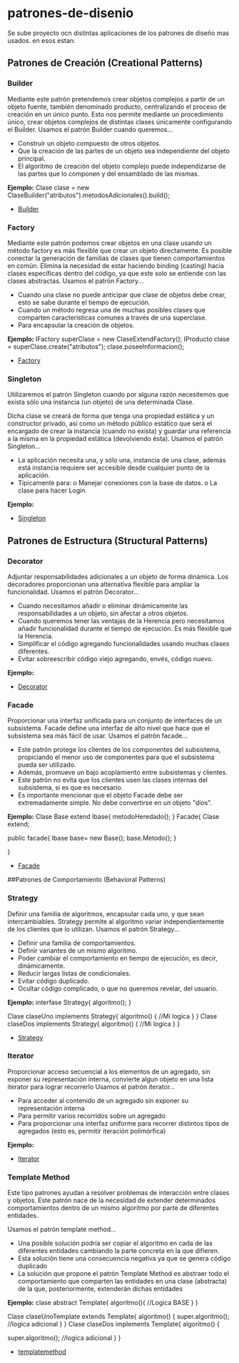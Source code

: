 # patrones-de-disenio

Se sube proyecto ocn distintas aplicaciones de los patrones de diseño mas usados.
en esos estan:

## Patrones de Creación (Creational Patterns)

### Builder
Mediante este patrón pretendemos crear objetos complejos a partir de un objeto fuente, también denominado producto, centralizando el proceso de creación en un único punto. Esto nos permite mediante un procedimiento único, crear objetos complejos de distintas clases únicamente configurando el Builder.
Usamos el patrón Builder cuando queremos...

* Construir un objeto compuesto de otros objetos.
* Que la creación de las partes de un objeto sea independiente del objeto principal.
* El algoritmo de creación del objeto complejo puede independizarse de las partes que lo componen y del ensamblado de las mismas.

**Ejemplo:**
Clase clase = new ClaseBuilder("atributos").metodosAdicionales().build();
* [Builder](https://github.com/jmillafilo/patrones-de-disenio/tree/master/creacional/builder)


### Factory
Mediante este patrón podemos crear objetos en una clase usando un método factory es más flexible que crear un objeto directamente. Es posible conectar la generación de familias de clases que tienen comportamientos en común. Elimina la necesidad de estar haciendo binding (casting) hacia clases específicas dentro del código, ya que este solo se entiende con las clases abstractas.
 Usamos el patrón Factory...
 
* Cuando una clase no puede anticipar que clase de objetos debe crear, esto se sabe durante el tiempo de ejecución.
* Cuando un método regresa una de muchas posibles clases que comparten características comunes a través de una superclase.
* Para encapsular la creación de objetos.

**Ejemplo:**
IFactory superClase = new ClaseExtendFactory();
IProducto clase = superClase.create("atributos");
clase.poseeInformacion();
* [Factory](https://github.com/jmillafilo/patrones-de-disenio/tree/master/creacional/factory)


### Singleton
Utilizaremos el patrón Singleton cuando por alguna razón necesitemos que exista sólo una instancia (un objeto) de una determinada Clase.

Dicha clase se creará de forma que tenga una propiedad estática y un constructor privado, así como un método público estático que será el encargado de crear la instancia (cuando no exista) y guardar una referencia a la misma en la propiedad estática (devolviendo ésta).
Usamos el patrón Singleton...

* La aplicación necesita una, y sólo una, instancia de una clase, además está instancia requiere ser accesible desde cualquier punto de la aplicación.
* Tipicamente para:
  o	Manejar conexiones con la base de datos.
  o	La clase para hacer Login.

**Ejemplo:**
* [Singleton](https://github.com/jmillafilo/patrones-de-disenio/tree/master/creacional/singleton)


## Patrones de Estructura (Structural Patterns)

### Decorator 
Adjuntar responsabilidades adicionales a un objeto de forma dinámica. Los decoradores proporcionan una alternativa flexible para ampliar la funcionalidad.
Usamos el patrón Decorator...

* Cuando necesitamos añadir o eliminar dinámicamente las responsabilidades a un objeto, sin afectar a otros objetos.
* Cuando queremos tener las ventajas de la Herencia pero necesitamos añadir funcionalidad durante el tiempo de ejecución. Es más flexible que la Herencia.
* Simplificar el código agregando funcionalidades usando muchas clases diferentes.
* Evitar sobreescribir código viejo agregando, envés, código nuevo.

**Ejemplo:**
* [Decorator](https://github.com/jmillafilo/patrones-de-disenio/tree/master/estructural/decorator)


### Facade
Proporcionar una interfaz unificada para un conjunto de interfaces de un subsistema. Facade define una interfaz de alto nivel que hace que el subsistema sea más fácil de usar.
Usamos el patrón facade...
* Este patrón protege los clientes de los componentes del subsistema, propiciando el menor uso de componentes para que el subsistema pueda ser utilizado.
* Además, promueve un bajo acoplamiento entre subsistemas y clientes.
* Este patrón no evita que los clientes usen las clases internas del subsistema, si es que es necesario.
* Es importante mencionar que el objeto Facade debe ser extremadamente simple. No debe convertirse en un objeto "dios".

**Ejemplo:**
Clase Base extend Ibase{
  metodoHeredado();
}
Facade{
  Clase extend;
  
  public facade{
    Ibase base= new Base();
    base.Metodo();
  }
  
}
* [Facade](https://github.com/jmillafilo/patrones-de-disenio/tree/master/estructural/facade)


##Patrones de Comportamiento (Behavioral Patterns)

### Strategy
Definir una familia de algoritmos, encapsular cada uno, y que sean intercambiables. Strategy permite al algoritmo variar independientemente de los clientes que lo utilizan.
Usamos el patrón Strategy...

* Definir una familia de comportamientos.
* Definir variantes de un mismo algoritmo.
* Poder cambiar el comportamiento en tiempo de ejecución, es decir, dinámicamente.
* Reducir largas listas de condicionales.
* Evitar código duplicado.
* Ocultar código complicado, o que no queremos revelar, del usuario.

**Ejemplo:**
interfase Strategy{
  algoritmo();
}

Clase claseUno implements Strategy{
  algoritmo()
  {
    //Mi logica
  }
}
Clase claseDos implements Strategy{
  algoritmo()
  {
    //Mi logica
  }
}

* [Strategy](https://github.com/jmillafilo/patrones-de-disenio/tree/master/comportamiento/strategy)


### Iterator
Proporcionar acceso secuencial a los elementos de un agregado, sin exponer su representación interna, convierte algun objeto en una lista iterator para lograr recorrerlo 
Usamos el patrón iterator...

* Para acceder al contenido de un agregado sin exponer su representación interna
* Para permitir varios recorridos sobre un agregado
* Para proporcionar una interfaz uniforme para recorrer distintos tipos de agregados (esto es, permitir iteración polimórfica)


**Ejemplo:**
* [Iterator](https://github.com/jmillafilo/patrones-de-disenio/tree/master/comportamiento/Iterador)


### Template Method
Este tipo patrones ayudan a resolver problemas de interacción entre clases y objetos. Este patrón nace de la necesidad de extender determinados comportamientos dentro de un mismo algoritmo por parte de diferentes entidades. 

Usamos el patrón template method...

* Una posible solución podría ser copiar el algoritmo en cada de las diferentes entidades cambiando la parte concreta en la que difieren.
* Esta solución tiene una consecuencia negativa ya que se genera código duplicado
* La solución que propone el patrón Template Method es abstraer todo el comportamiento que comparten las entidades en una clase (abstracta) de la que, posteriormente, extenderán dichas entidades

**Ejemplo:**
clase abstract Template{
  algoritmo(){
    //Logica BASE
  }
}

Clase claseUnoTemplate extends Template{
  algoritmo()
  {
   super.algoritmo();
   //logica adicional
  }
}
Clase claseDos implements Template{
  algoritmo()
  {
   
   super.algoritmo();
   //logica adicional
  }
}
* [templatemethod](https://github.com/jmillafilo/patrones-de-disenio/tree/master/comportamiento/templatemethod)
